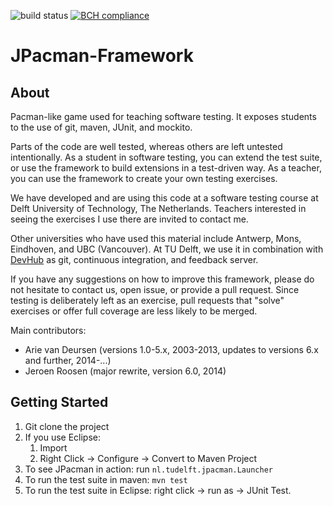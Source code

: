 ![build status](https://travis-ci.org/SERG-Delft/jpacman-framework.svg?branch=master) [![BCH compliance](https://2d8b04e8.ngrok.io/edge/badge/achilleasxy/test-bch-jpacman)](https://bettercodehub.com)



JPacman-Framework
=================

About
-----

Pacman-like game used for teaching software testing.
It exposes students to the use of git, maven, JUnit, and mockito.

Parts of the code are well tested, whereas others are left untested intentionally. As a student in software testing, you can extend the test suite, or use the framework to build extensions in a test-driven way. As a teacher, you can use the framework to create your own testing exercises.

We have developed and are using this code at a software testing course at Delft University of Technology, The Netherlands. Teachers interested in seeing the exercises I use there are invited to contact me.

Other universities who have used this material include Antwerp, Mons, Eindhoven, and UBC (Vancouver).
At TU Delft, we use it in combination with [DevHub](https://github.com/devhub-tud/devhub) as git, continuous integration, and feedback server.

If you have any suggestions on how to improve this framework, please do not hesitate to contact us, open issue, or provide a pull request. Since testing is deliberately left as an exercise, pull requests that "solve" exercises or offer full coverage are less likely to be merged.

Main contributors:

*	Arie van Deursen (versions 1.0-5.x, 2003-2013, updates to versions 6.x and further, 2014-...)
*	Jeroen Roosen (major rewrite, version 6.0, 2014)


Getting Started
---------------

1. Git clone the project
2. If you use Eclipse:
	1. Import
	2. Right Click -> Configure -> Convert to Maven Project
3. To see JPacman in action: run `nl.tudelft.jpacman.Launcher`
4. To run the test suite in maven: `mvn test`
5. To run the test suite in Eclipse: right click -> run as -> JUnit Test.
	 
